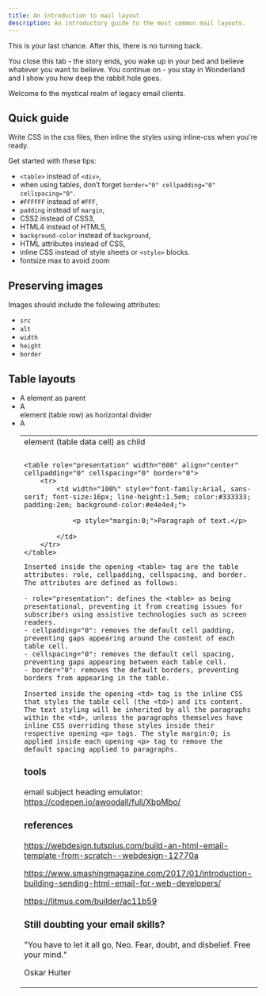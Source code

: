 ```yaml
---
title: An introduction to mail layout
description: An introductory guide to the most common mail layouts.
---
```


This is your last chance.
After this, there is no turning back.

You close this tab - the story ends, you wake up in your bed and believe whatever you want to believe.
You continue on - you stay in Wonderland and I show you how deep the rabbit hole goes.

Welcome to the mystical realm of legacy email clients.

## Quick guide

Write CSS in the css files, then inline the styles using inline-css when you're ready.

Get started with these tips:
- `<table>` instead of `<div>`,
- when using tables, don’t forget `border="0" cellpadding="0" cellspacing="0"`.
- `#FFFFFF` instead of `#FFF`,
- `padding` instead of `margin`,
- CSS2 instead of CSS3,
- HTML4 instead of HTML5,
- `background-color` instead of `background`,
- HTML attributes instead of CSS,
- inline CSS instead of style sheets or `<style>` blocks.
- fontsize max to avoid zoom

## Preserving images

Images should include the following attributes:
- `src`
- `alt`
- `width`
- `height`
- `border`

## Table layouts

- A <table> element as parent
- A <tr> element (table row) as horizontal divider
- A <td> element (table data cell) as child

```

<table role="presentation" width="600" align="center" cellpadding="0" cellspacing="0" border="0">
    <tr>
        <td width="100%" style="font-family:Arial, sans-serif; font-size:16px; line-height:1.5em; color:#333333; padding:2em; background-color:#e4e4e4;">

            <p style="margin:0;">Paragraph of text.</p>

        </td>
    </tr>
</table>

```

```
Inserted inside the opening <table> tag are the table attributes: role, cellpadding, cellspacing, and border. The attributes are defined as follows:

- role="presentation": defines the <table> as being presentational, preventing it from creating issues for subscribers using assistive technologies such as screen readers.
- cellpadding="0": removes the default cell padding, preventing gaps appearing around the content of each table cell.
- cellspacing="0": removes the default cell spacing, preventing gaps appearing between each table cell.
- border="0": removes the default borders, preventing borders from appearing in the table.

Inserted inside the opening <td> tag is the inline CSS that styles the table cell (the <td>) and its content. The text styling will be inherited by all the paragraphs within the <td>, unless the paragraphs themselves have inline CSS overriding those styles inside their respective opening <p> tags. The style margin:0; is applied inside each opening <p> tag to remove the default spacing applied to paragraphs.

  ```

### tools

email subject heading emulator: https://codepen.io/awoodall/full/XbpMbo/

### references

https://webdesign.tutsplus.com/build-an-html-email-template-from-scratch--webdesign-12770a

https://www.smashingmagazine.com/2017/01/introduction-building-sending-html-email-for-web-developers/

https://litmus.com/builder/ac11b59

### Still doubting your email skills?
"You have to let it all go, Neo. Fear, doubt, and disbelief. Free your mind."

Oskar Hulter
